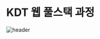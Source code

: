 # KDT 웹 풀스택 과정
![header](https://capsule-render.vercel.app/api?type=soft&color=auto&height=150&section=header&text=KOREA-DIGITAL-TRAINING&fontSize=70&animation=twinkling)
